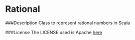 # Rational

###Description
Class to represent rational numbers in Scala

###License
The LICENSE used is Apache [here](Rational/LICENSE)
